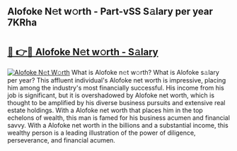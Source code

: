## Alofoke N𝚎t w𝚘rth - Part-vSS S𝚊lary per year 7KRha

# <h2><a href="http://gc574y.nevu.top/?p=Alofoke">🔗 👉🔴 Alofoke N𝚎t w𝚘rth - S𝚊lary</a></h2>

[![Alofoke N𝚎t W𝚘rth](https://i.imgur.com/Oavwk0R.jpeg)](http://gc574y.nevu.top/?p=Alofoke)
What is Alofoke n𝚎t w𝚘rth? What is Alofoke s𝚊lary per year?
This affluent individual's Alofoke net worth is impressive, placing him among the industry's most financially successful. His income from his job is significant, but it is overshadowed by Alofoke net worth, which is thought to be amplified by his diverse business pursuits and extensive real estate holdings. With a Alofoke net worth that places him in the top echelons of wealth, this man is famed for his business acumen and financial savvy. With a Alofoke net worth in the billions and a substantial income, this wealthy person is a leading illustration of the power of diligence, perseverance, and financial acumen.
